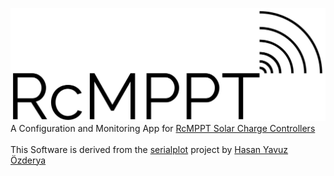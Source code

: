 ![RcMPPT](misc/RcMPPT-Logo-Outline.png)\
A Configuration and Monitoring App for [RcMPPT Solar Charge Controllers](https://github.com/ThoMint/RcMPPT)\
\
This Software is derived from the [serialplot](https://github.com/hyOzd/serialplot) project by [Hasan Yavuz Özderya](https://github.com/hyOzd)
